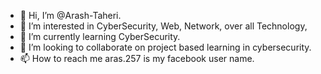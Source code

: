 - 👋 Hi, I’m @Arash-Taheri.
- 👀 I’m interested in CyberSecurity, Web, Network, over all Technology,
- 🌱 I’m currently learning CyberSecurity.
- 💞️ I’m looking to collaborate on project based learning in cybersecurity.
- 📫 How to reach me aras.257 is my facebook user name.

<!---
Arash-Taheri/Arash-Taheri is a ✨ special ✨ repository because its `README.md` (this file) appears on your GitHub profile.
You can click the Preview link to take a look at your changes.
--->
